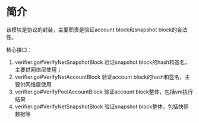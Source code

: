
# 简介


该模块是协议的封装，主要职责是验证account block和snapshot block的合法性。

核心接口：

1. verifier.go#VerifyNetSnapshotBlock  	验证snapshot block的hash和签名，主要供网络层使用；
2. verifier.go#VerifyNetAccountBlock	验证account block的hash和签名，主要供网络层使用
3. verifier.go#VerifyPoolAccountBlock	验证account block整体，包括vm执行结果
4. verifier.go#VerifyNetSnapshotBlock	验证snapshot block整体，包括快照数据等


